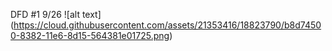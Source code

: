

DFD #1
9/26
![alt text] (https://cloud.githubusercontent.com/assets/21353416/18823790/b8d74500-8382-11e6-8d15-564381e01725.png)
